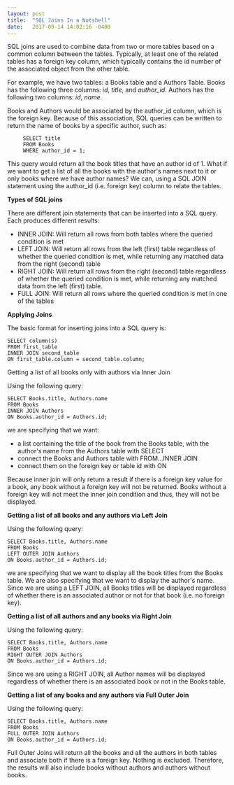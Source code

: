 ```yaml
---
layout: post
title:  "SQL Joins In a Nutshell"
date:   2017-09-14 14:02:16 -0400
---
```



SQL joins are used to combine data from two or more tables based on a common column between the tables.  Typically, at least one of the related tables has a foreign key column, which typically contains the id number of the associated object from the other table.

For example, we have two tables: a Books table and a Authors Table.   Books has the following three columns: *id*, *title*, and *author_id*.  Authors has the following two columns: *id*, *name*.

Books and Authors would be associated by the author_id column, which is the foreign key.  Because of this association, SQL queries can be written to return the name of books by a specific author, such as:
```
     SELECT title
     FROM Books
     WHERE author_id = 1;
```
This query would return all the book titles that have an author id of 1.  What if we want to get a list of all the books with the author's names next to it or only books where we have author names?  We can, using a SQL JOIN statement using the author_id (i.e. foreign key) column to relate the tables.

**Types of SQL joins**

There are different join statements that can be inserted into a SQL query.  Each produces different results:

* INNER JOIN: Will return all rows from both tables where the queried condition is met
* LEFT JOIN: Will return all rows from the left (first) table regardless of whether the queried condition is met, while returning any matched data from the right (second) table
* RIGHT JOIN: Will return all rows from the right (second) table regardless of whether the queried condition is met, while returning any matched data from the left (first) table.
* FULL JOIN: Will return all rows where the queried condition is met in one of the tables

**Applying Joins**

The basic format for inserting joins into a SQL query is:
```
SELECT column(s)
FROM first_table
INNER JOIN second_table
ON first_table.column = second_table.column;
```
Getting a list of all books only with authors via Inner Join

Using the following query:
```
SELECT Books.title, Authors.name
FROM Books
INNER JOIN Authors
ON Books.author_id = Authors.id;
```
we are specifying that we want:

* a list containing the title of the book from the Books table, with the author's name from the Authors table with SELECT
* connect the Books and Authors table with FROM...INNER JOIN
* connect them on the foreign key or table id with ON

Because inner join will only return a result if there is a foreign key value for a book, any book without a foreign key will not be returned.  Books without a foreign key will not meet the inner join condition and thus, they will not be displayed.

**Getting a list of all books and any authors via Left Join**

Using the following query:
```
SELECT Books.title, Authors.name
FROM Books
LEFT OUTER JOIN Authors
ON Books.author_id = Authors.id;
```
we are specifying that we want to display all the book titles from the Books table.  We are also specifying that we want to display the author's name.  Since we are using a LEFT JOIN, all Books titles will be displayed regardless of whether there is an associated author or not for that book (i.e. no foreign key).

**Getting a list of all authors and any books via Right Join**

Using the following query:
```
SELECT Books.title, Authors.name
FROM Books
RIGHT OUTER JOIN Authors
ON Books.author_id = Authors.id;
```
Since we are using a RIGHT JOIN, all Author names will be displayed regardless of whether there is an associated book or not in the Books table.

**Getting a list of any books and any authors via Full Outer Join**

Using the following query:
```
SELECT Books.title, Authors.name
FROM Books
FULL OUTER JOIN Authors
ON Books.author_id = Authors.id;
```
Full Outer Joins will return all the books and all the authors in both tables and associate both if there is a foreign key. Nothing is excluded.  Therefore, the results will also include books without authors and authors without books.
